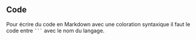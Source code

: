 ## Code
Pour écrire du code en Markdown avec une coloration syntaxique il faut le code entre <code>```</code> avec le nom du langage. <br>
